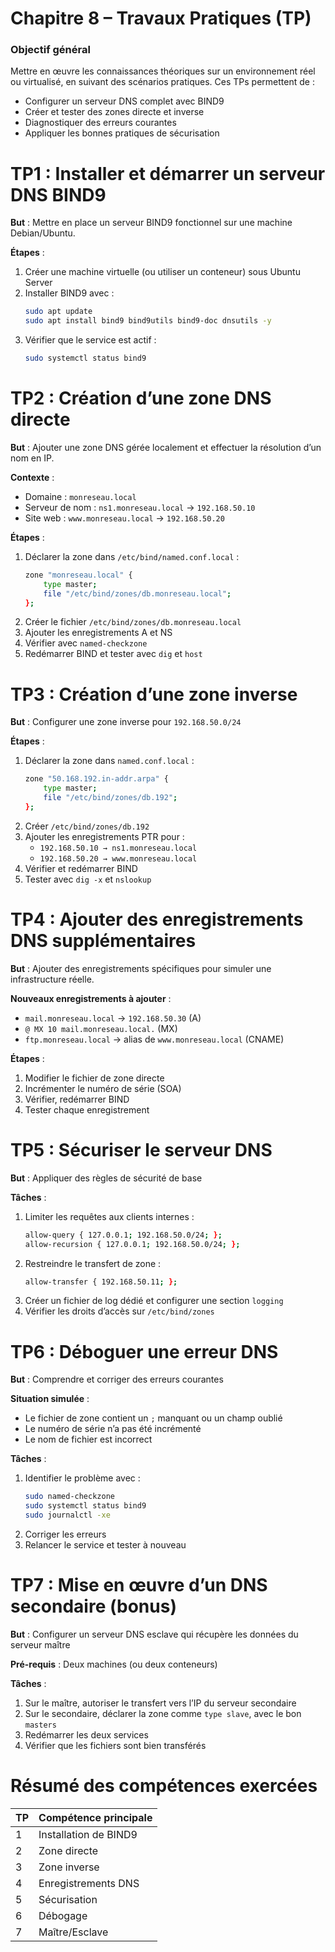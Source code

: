 # Chapitre 8 – Travaux Pratiques (TP)

### Objectif général

Mettre en œuvre les connaissances théoriques sur un environnement réel ou virtualisé, en suivant des scénarios pratiques. Ces TPs permettent de :
- Configurer un serveur DNS complet avec BIND9
- Créer et tester des zones directe et inverse
- Diagnostiquer des erreurs courantes
- Appliquer les bonnes pratiques de sécurisation



# TP1 : Installer et démarrer un serveur DNS BIND9

**But** : Mettre en place un serveur BIND9 fonctionnel sur une machine Debian/Ubuntu.

**Étapes** :
1. Créer une machine virtuelle (ou utiliser un conteneur) sous Ubuntu Server
2. Installer BIND9 avec :
   ```bash
   sudo apt update
   sudo apt install bind9 bind9utils bind9-doc dnsutils -y
   ```
3. Vérifier que le service est actif :
   ```bash
   sudo systemctl status bind9
   ```



# TP2 : Création d’une zone DNS directe

**But** : Ajouter une zone DNS gérée localement et effectuer la résolution d’un nom en IP.

**Contexte** :
- Domaine : `monreseau.local`
- Serveur de nom : `ns1.monreseau.local` → `192.168.50.10`
- Site web : `www.monreseau.local` → `192.168.50.20`

**Étapes** :
1. Déclarer la zone dans `/etc/bind/named.conf.local` :
   ```bash
   zone "monreseau.local" {
       type master;
       file "/etc/bind/zones/db.monreseau.local";
   };
   ```
2. Créer le fichier `/etc/bind/zones/db.monreseau.local`
3. Ajouter les enregistrements A et NS
4. Vérifier avec `named-checkzone`
5. Redémarrer BIND et tester avec `dig` et `host`



# TP3 : Création d’une zone inverse

**But** : Configurer une zone inverse pour `192.168.50.0/24`

**Étapes** :
1. Déclarer la zone dans `named.conf.local` :
   ```bash
   zone "50.168.192.in-addr.arpa" {
       type master;
       file "/etc/bind/zones/db.192";
   };
   ```
2. Créer `/etc/bind/zones/db.192`
3. Ajouter les enregistrements PTR pour :
   - `192.168.50.10 → ns1.monreseau.local`
   - `192.168.50.20 → www.monreseau.local`
4. Vérifier et redémarrer BIND
5. Tester avec `dig -x` et `nslookup`


# TP4 : Ajouter des enregistrements DNS supplémentaires

**But** : Ajouter des enregistrements spécifiques pour simuler une infrastructure réelle.

**Nouveaux enregistrements à ajouter** :
- `mail.monreseau.local` → `192.168.50.30` (A)
- `@ MX 10 mail.monreseau.local.` (MX)
- `ftp.monreseau.local` → alias de `www.monreseau.local` (CNAME)

**Étapes** :
1. Modifier le fichier de zone directe
2. Incrémenter le numéro de série (SOA)
3. Vérifier, redémarrer BIND
4. Tester chaque enregistrement



# TP5 : Sécuriser le serveur DNS

**But** : Appliquer des règles de sécurité de base

**Tâches** :
1. Limiter les requêtes aux clients internes :
   ```bash
   allow-query { 127.0.0.1; 192.168.50.0/24; };
   allow-recursion { 127.0.0.1; 192.168.50.0/24; };
   ```
2. Restreindre le transfert de zone :
   ```bash
   allow-transfer { 192.168.50.11; };
   ```
3. Créer un fichier de log dédié et configurer une section `logging`
4. Vérifier les droits d’accès sur `/etc/bind/zones`



# TP6 : Déboguer une erreur DNS

**But** : Comprendre et corriger des erreurs courantes

**Situation simulée** :
- Le fichier de zone contient un `;` manquant ou un champ oublié
- Le numéro de série n’a pas été incrémenté
- Le nom de fichier est incorrect

**Tâches** :
1. Identifier le problème avec :
   ```bash
   sudo named-checkzone
   sudo systemctl status bind9
   sudo journalctl -xe
   ```
2. Corriger les erreurs
3. Relancer le service et tester à nouveau



# TP7 : Mise en œuvre d’un DNS secondaire (bonus)

**But** : Configurer un serveur DNS esclave qui récupère les données du serveur maître

**Pré-requis** : Deux machines (ou deux conteneurs)

**Tâches** :
1. Sur le maître, autoriser le transfert vers l’IP du serveur secondaire
2. Sur le secondaire, déclarer la zone comme `type slave`, avec le bon `masters`
3. Redémarrer les deux services
4. Vérifier que les fichiers sont bien transférés



# Résumé des compétences exercées

| TP | Compétence principale |
|----|------------------------|
| 1  | Installation de BIND9 |
| 2  | Zone directe |
| 3  | Zone inverse |
| 4  | Enregistrements DNS |
| 5  | Sécurisation |
| 6  | Débogage |
| 7  | Maître/Esclave |


